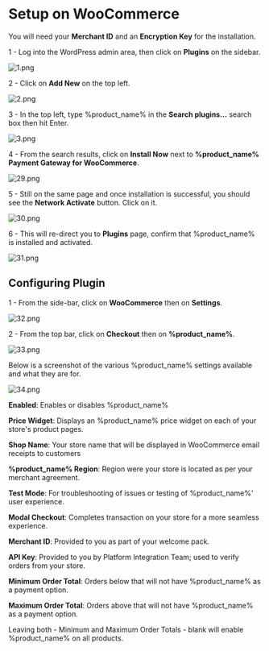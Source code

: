 <h1>Setup on WooCommerce</h1>

<div class="panel">
  You will need your <b>Merchant ID</b> and an <b>Encryption Key</b> for the installation.
</div>

1 - Log into the WordPress admin area, then click on **Plugins** on the sidebar.

![1.png](/img/platforms/woocommerce/1.png)

2 - Click on **Add New** on the top left.

![2.png](/img/platforms/woocommerce/2.png)

3 - In the top left, type %product_name% in the **Search plugins...** search box then hit Enter.

![3.png](/img/platforms/woocommerce/3.png)

4 - From the search results, click on **Install Now** next to **%product_name% Payment Gateway for WooCommerce**.

![29.png](/img/platforms/woocommerce/29.png)

5 - Still on the same page and once installation is successful, you should see the **Network Activate** button. Click on it.

![30.png](/img/platforms/woocommerce/30.png)

6 - This will re-direct you to **Plugins** page, confirm that %product_name% is installed and activated.

![31.png](/img/platforms/woocommerce/31.png)

## Configuring Plugin

1 - From the side-bar, click on **WooCommerce** then on **Settings**.

![32.png](/img/platforms/woocommerce/32.png)

2 - From the top bar, click on **Checkout** then on **%product_name%**.

![33.png](/img/platforms/woocommerce/33.png)


Below is a screenshot of the various %product_name% settings available and what they are for.

![34.png](/img/platforms/woocommerce/34.png)

**Enabled**: Enables or disables %product_name%

**Price Widget**: Displays an %product_name% price widget on each of your store's product pages.

**Shop Name**: Your store name that will be displayed in WooCommerce email receipts to customers

**%product_name% Region**: Region were your store is located as per your merchant agreement.

**Test Mode**: For troubleshooting of issues or testing of %product_name%' user experience.

**Modal Checkout**: Completes transaction on your store for a more seamless experience.

**Merchant ID**: Provided to you as part of your welcome pack.

**API Key**: Provided to you by Platform Integration Team; used to verify orders from your store.

**Minimum Order Total**: Orders below that will not have %product_name% as a payment option.

**Maximum Order Total**: Orders above that will not have %product_name% as a payment option.

<div class="panel">
  Leaving both - Minimum and Maximum Order Totals - blank will enable %product_name% on all products.
</div>
